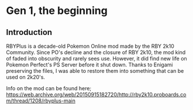 Gen 1, the beginning
====================

Introduction
------------
RBYPlus is a decade-old Pokemon Online mod made by the RBY 2k10 Community. Since PO's decline and the closure of RBY 2k10, the mod kind of faded into obscurity and rarely sees use. However, it did find new life on Pokemon Perfect's PS Server before it shut down. Thanks to Enigami preserving the files, I was able to restore them into something that can be used on 2k20's.

Info on the mod can be found here;
https://web.archive.org/web/20150915182720/http://rby2k10.proboards.com/thread/1208/rbyplus-main